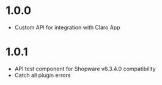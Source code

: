 # 1.0.0
- Custom API for integration with Claro App
# 1.0.1
- API test component for Shopware v6.3.4.0 compatibility
- Catch all plugin errors
